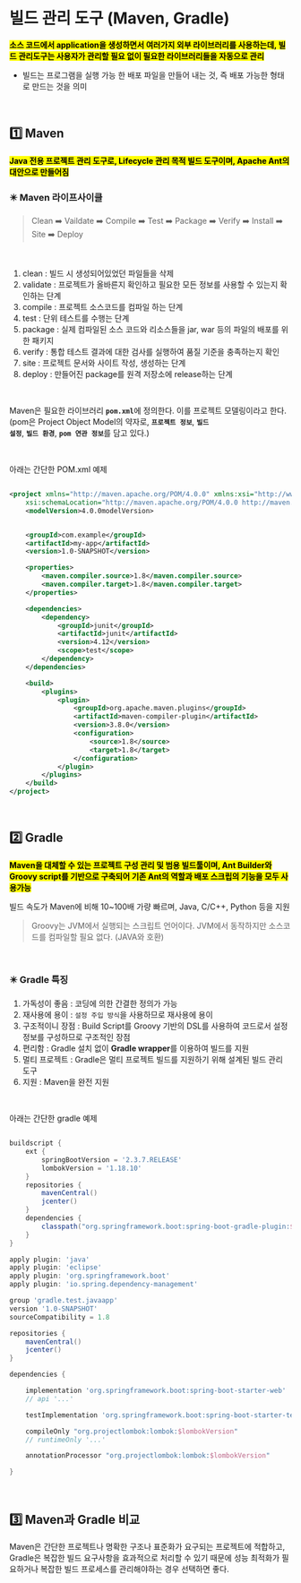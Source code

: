 # 빌드 관리 도구 (Maven, Gradle)

<mark>**소스 코드에서 application을 생성하면서 여러가지 **외부 라이브러리**를 사용하는데, 빌드 관리도구는 사용자가 관리할 필요 없이 필요한 라이브러리들을 자동으로 관리**</mark>

- 빌드는 프로그램을 실행 가능 한 배포 파일을 만들어 내는 것, 즉 배포 가능한 형태로 만드는 것을 의미



</br>

## 1️⃣ Maven
<mark>**Java 전용 프로젝트 관리 도구로, Lifecycle 관리 목적 빌드 도구이며, Apache Ant의 대안으로 만들어짐**</mark>


### ✴️ Maven 라이프사이클
> Clean ➡️ Vaildate ➡️ Compile ➡️ Test ➡️ Package ➡️ Verify ➡️ Install ➡️ Site ➡️ Deploy 

</br>

1. clean : 빌드 시 생성되어있었던 파일들을 삭제
2. validate : 프로젝트가 올바른지 확인하고 필요한 모든 정보를 사용할 수 있는지 확인하는 단계
3. compile : 프로젝트 소스코드를 컴파일 하는 단계
4. test : 단위 테스트를 수행는 단계
5. package : 실제 컴파일된 소스 코드와 리소스들을 jar, war 등의 파일의 배포를 위한 패키지
6. verify : 통합 테스트 결과에 대한 검사를 실행하여 품질 기준을 충족하는지 확인
7. site : 프로젝트 문서와 사이트 작성, 생성하는 단계
8. deploy : 만들어진 package를 원격 저장소에 release하는 단계


</br>

Maven은 필요한 라이브러리 <code>**pom.xml**</code>에 정의한다. 이를 프로젝트 모델링이라고 한다. (pom은 Project Object Model의 약자로, <code>**프로젝트 정보**</code>, <code>**빌드 설정**</code>, <code>**빌드 환경**</code>, <code>**pom 연관 정보**</code>를 담고 있다.)

</br>

아래는 간단한 POM.xml 예제
```xml

<project xmlns="http://maven.apache.org/POM/4.0.0" xmlns:xsi="http://www.w3.org/2001/XMLSchema-instance"
    xsi:schemaLocation="http://maven.apache.org/POM/4.0.0 http://maven.apache.org/xsd/maven-4.0.0.xsd">
    <modelVersion>4.0.0modelVersion>


    <groupId>com.example</groupId>
    <artifactId>my-app</artifactId>
    <version>1.0-SNAPSHOT</version>

    <properties>
        <maven.compiler.source>1.8</maven.compiler.source>
        <maven.compiler.target>1.8</maven.compiler.target>
    </properties>

    <dependencies>
        <dependency>
            <groupId>junit</groupId>
            <artifactId>junit</artifactId>
            <version>4.12</version>
            <scope>test</scope>
        </dependency>
    </dependencies>

    <build>
        <plugins>
            <plugin>
                <groupId>org.apache.maven.plugins</groupId>
                <artifactId>maven-compiler-plugin</artifactId>
                <version>3.8.0</version>
                <configuration>
                    <source>1.8</source>
                    <target>1.8</target>
                </configuration>
            </plugin>
        </plugins>
    </build>
</project>

```


</br>

## 2️⃣ Gradle

<mark>**Maven을 대체할 수 있는 프로젝트 구성 관리 및 범용 빌드툴이며, Ant Builder와 Groovy script를 기반으로 구축되어 기존 Ant의 역할과 배포 스크립의 기능을 모두 사용가능**</mark>

빌드 속도가 Maven에 비해 10~100배 가량 빠르며, Java, C/C++, Python 등을 지원

> Groovy는 JVM에서 실행되는 스크립트 언어이다. JVM에서 동작하지만 소스코드를 컴파일할 필요 없다. (JAVA와 호환)

</br>

### ✴️ Gradle 특징
1. 가독성이 좋음 : 코딩에 의한 간결한 정의가 가능
2. 재사용에 용이 : <code>설정 주입 방식</code>을 사용하므로 재사용에 용이
3. 구조적이니 장점 : Build Script를 Groovy 기반의 DSL를 사용하여 코드로서 설정 정보를 구성하므로 구조적인 장점 
4. 편리함 : Gradle 설치 없이 **Gradle wrapper**를 이용하여 빌드를 지원
5. 멀티 프로젝트 : Gradle은 멀티 프로젝트 빌드를 지원하기 위해 설계된 빌드 관리 도구
6. 지원 : Maven을 완전 지원

</br>

아래는 간단한 gradle 예제

```groovy

buildscript {
    ext {
        springBootVersion = '2.3.7.RELEASE'
        lombokVersion = '1.18.10'
    }
    repositories {
        mavenCentral()
        jcenter()
    }
    dependencies {
        classpath("org.springframework.boot:spring-boot-gradle-plugin:${springBootVersion}")
    }
}

apply plugin: 'java'
apply plugin: 'eclipse'
apply plugin: 'org.springframework.boot'
apply plugin: 'io.spring.dependency-management'

group 'gradle.test.javaapp'
version '1.0-SNAPSHOT'
sourceCompatibility = 1.8

repositories {
    mavenCentral()
    jcenter()
}

dependencies {

    implementation 'org.springframework.boot:spring-boot-starter-web'
    // api '...'

    testImplementation 'org.springframework.boot:spring-boot-starter-test'

    compileOnly "org.projectlombok:lombok:$lombokVersion"
    // runtimeOnly '...'

    annotationProcessor "org.projectlombok:lombok:$lombokVersion"

}


```

</br>

## 3️⃣ Maven과 Gradle 비교

Maven은 간단한 프로젝트나 명확한 구조나 표준화가 요구되는 프로젝트에 적합하고, Gradle은 복잡한 빌드 요구사항을 효과적으로 처리할 수 있기 때문에 성능 최적화가 필요하거나 복잡한 빌드 프로세스를 관리해야하는 경우 선택하면 좋다.


</br>
